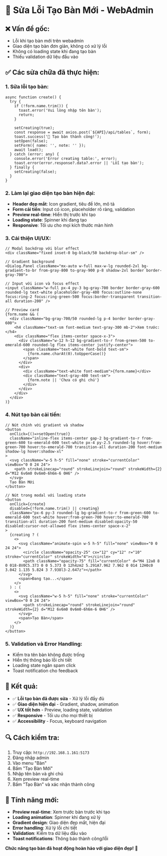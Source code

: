 # 🔧 Sửa Lỗi Tạo Bàn Mới - WebAdmin

## ❌ **Vấn đề gốc:**
- Lỗi khi tạo bàn mới trên webadmin
- Giao diện tạo bàn đơn giản, không có xử lý lỗi
- Không có loading state khi đang tạo bàn
- Thiếu validation dữ liệu đầu vào

## ✅ **Các sửa chữa đã thực hiện:**

### **1. Sửa lỗi tạo bàn:**
```tsx
async function create() {
  try {
    if (!form.name.trim()) {
      toast.error('Vui lòng nhập tên bàn');
      return;
    }
    
    setCreating(true);
    const response = await axios.post(`${API}/api/tables`, form);
    toast.success('🎉 Tạo bàn thành công!');
    setOpen(false);
    setForm({ name: '', note: '' });
    await load();
  } catch (error: any) {
    console.error('Error creating table:', error);
    toast.error(error.response?.data?.error || 'Lỗi tạo bàn');
  } finally {
    setCreating(false);
  }
}
```

### **2. Làm lại giao diện tạo bàn hiện đại:**
- **Header đẹp mắt**: Icon gradient, tiêu đề lớn, mô tả
- **Form cải tiến**: Input có icon, placeholder rõ ràng, validation
- **Preview real-time**: Hiển thị trước khi tạo
- **Loading state**: Spinner khi đang tạo
- **Responsive**: Tối ưu cho mọi kích thước màn hình

### **3. Cải thiện UI/UX:**
```tsx
// Modal backdrop với blur effect
<div className="fixed inset-0 bg-black/50 backdrop-blur-sm" />

// Gradient background
<Dialog.Panel className="mx-auto w-full max-w-lg rounded-2xl bg-gradient-to-br from-gray-800 to-gray-900 p-8 shadow-2xl border border-gray-700">

// Input với icon và focus effect
<input className="w-full px-4 py-3 bg-gray-700 border border-gray-600 rounded-lg text-white placeholder-gray-400 focus:outline-none focus:ring-2 focus:ring-green-500 focus:border-transparent transition-all duration-200" />

// Preview card
{form.name && (
  <div className="bg-gray-700/50 rounded-lg p-4 border border-gray-600">
    <h4 className="text-sm font-medium text-gray-300 mb-2">Xem trước:</h4>
    <div className="flex items-center space-x-3">
      <div className="w-12 h-12 bg-gradient-to-r from-green-500 to-emerald-600 rounded-lg flex items-center justify-center">
        <span className="text-white font-bold text-sm">
          {form.name.charAt(0).toUpperCase()}
        </span>
      </div>
      <div>
        <div className="text-white font-medium">{form.name}</div>
        <div className="text-gray-400 text-sm">
          {form.note || 'Chưa có ghi chú'}
        </div>
      </div>
    </div>
  </div>
)}
```

### **4. Nút tạo bàn cải tiến:**
```tsx
// Nút chính với gradient và shadow
<button 
  onClick={()=>setOpen(true)} 
  className="inline-flex items-center gap-2 bg-gradient-to-r from-green-600 to-emerald-600 text-white px-4 py-2.5 rounded-lg hover:from-green-700 hover:to-emerald-700 transition-all duration-200 font-medium shadow-lg hover:shadow-xl"
>
  <svg className="w-5 h-5" fill="none" stroke="currentColor" viewBox="0 0 24 24">
    <path strokeLinecap="round" strokeLinejoin="round" strokeWidth={2} d="M12 6v6m0 0v6m0-6h6m-6 0H6" />
  </svg>
  Tạo Bàn Mới
</button>

// Nút trong modal với loading state
<button 
  onClick={create} 
  disabled={!form.name.trim() || creating}
  className="px-6 py-3 rounded-lg bg-gradient-to-r from-green-600 to-emerald-600 text-white hover:from-green-700 hover:to-emerald-700 transition-all duration-200 font-medium disabled:opacity-50 disabled:cursor-not-allowed flex items-center space-x-2"
>
  {creating ? (
    <>
      <svg className="animate-spin w-5 h-5" fill="none" viewBox="0 0 24 24">
        <circle className="opacity-25" cx="12" cy="12" r="10" stroke="currentColor" strokeWidth="4"></circle>
        <path className="opacity-75" fill="currentColor" d="M4 12a8 8 0 018-8V0C5.373 0 0 5.373 0 12h4zm2 5.291A7.962 7.962 0 014 12H0c0 3.042 1.135 5.824 3 7.938l3-2.647z"></path>
      </svg>
      <span>Đang tạo...</span>
    </>
  ) : (
    <>
      <svg className="w-5 h-5" fill="none" stroke="currentColor" viewBox="0 0 24 24">
        <path strokeLinecap="round" strokeLinejoin="round" strokeWidth={2} d="M12 6v6m0 0v6m0-6h6m-6 0H6" />
      </svg>
      <span>Tạo Bàn</span>
    </>
  )}
</button>
```

### **5. Validation và Error Handling:**
- Kiểm tra tên bàn không được trống
- Hiển thị thông báo lỗi chi tiết
- Loading state ngăn spam click
- Toast notification cho feedback

## 🎯 **Kết quả:**
- ✅ **Lỗi tạo bàn đã được sửa** - Xử lý lỗi đầy đủ
- ✅ **Giao diện hiện đại** - Gradient, shadow, animation
- ✅ **UX tốt hơn** - Preview, loading state, validation
- ✅ **Responsive** - Tối ưu cho mọi thiết bị
- ✅ **Accessibility** - Focus, keyboard navigation

## 🔍 **Cách kiểm tra:**
1. Truy cập: `http://192.168.1.161:5173`
2. Đăng nhập admin
3. Vào menu "Bàn"
4. Bấm "Tạo Bàn Mới"
5. Nhập tên bàn và ghi chú
6. Xem preview real-time
7. Bấm "Tạo Bàn" và xác nhận thành công

## 📝 **Tính năng mới:**
- **Preview real-time**: Xem trước bàn trước khi tạo
- **Loading animation**: Spinner khi đang xử lý
- **Gradient design**: Giao diện đẹp mắt, hiện đại
- **Error handling**: Xử lý lỗi chi tiết
- **Validation**: Kiểm tra dữ liệu đầu vào
- **Toast notifications**: Thông báo thành công/lỗi

**Chức năng tạo bàn đã hoạt động hoàn hảo với giao diện đẹp!** 🎉
